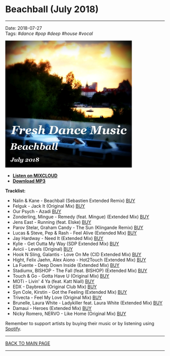 # Beachball (July 2018)

----

Date: 2018-07-27  
Tags: *#dance* *#pop* *#deep* *#house* *#vocal*    
  
[![Fresh Dance Music - Beachball (July 2018)](./img/beachball-july-2018.jpg)](https://www.mixcloud.com/FreshDanceMusic/beachball-july-2017/)  

* [**Listen on MIXCLOUD**](https://www.mixcloud.com/FreshDanceMusic/beachball-july-2017/) 
* [**Download MP3**](https://1drv.ms/u/c/71d6cde5451f375a/EQ3KCLSaxGtAmhmnmLOJie4B8hfnb69oC_kXYQggv3ZpLw?e=frlzsD) 


**Tracklist:**  
 
- Nalin & Kane - Beachball (Sebastien Extended Remix)
[BUY](https://itunes.apple.com/pl/album/beachball-sebastien-extended-remix/1233188477?i=1233188496&l=pl)
- Felguk - Jack It (Original Mix) [BUY](https://www.beatport.com/track/jack-it-original-mix/2707461)
- Our Psych - Azadi [BUY](https://itunes.apple.com/pl/album/azadi/1223841803?i=1223842283&l=pl)
- Zonderling, Mingue - Remedy (feat. Mingue) (Extended Mix) [BUY](https://www.beatport.com/track/remedy-feat-mingue-extended-mix/9532741)
- Jens East - Running (feat. Elske) [BUY](https://itunes.apple.com/pl/album/running-feat-elske/1107738861?i=1107739117&l=pl)
- Parov Stelar, Graham Candy - The Sun (Klingande Remix) [BUY](https://www.beatport.com/track/the-sun-klingande-remix/7549330)
- Lucas & Steve, Pep & Rash - Feel Alive (Extended Mix) [BUY](https://www.beatport.com/track/feel-alive-extended-mix/9103703)
- Jay Hardway - Need It (Extended Mix) [BUY](https://www.beatport.com/track/need-it-extended-mix/9512907)
- Kylie - Get Outta My Way (SDP Extended Mix) [BUY](https://itunes.apple.com/pl/album/get-outta-my-way/717401393?i=717401397&l=pl)  
- Avicii - Levels (Original) [BUY](https://www.beatport.com/track/levels-original/4378488)
- Hook N Sling, Galantis - Love On Me (CID Extended Mix) [BUY](https://www.beatport.com/track/love-on-me-cid-extended-mix/8557778)
- Hight, Felix Jaehn, Alex Aiono - Hot2Touch (Extended Mix) [BUY](https://www.beatport.com/track/hot2touch-extended-mix/9306744)
- La Fuente - Deep Down Inside (Extended Mix) [BUY](https://www.beatport.com/track/deep-down-inside-extended-mix/9867494)
- Stadiumx, BISHOP - The Fall (feat. BISHOP) (Extended Mix) [BUY](https://www.beatport.com/track/the-fall-feat-bish-p-extended-mix/9236953) 
- Touch & Go - Gotta Have U (Original Mix) [BUY](https://www.beatport.com/track/gotta-have-u-original-mix/5906402)
- MOTi - Livin' 4 Ya (feat. Katt Niall) [BUY](https://itunes.apple.com/pl/album/livin-4-ya-feat-katt-niall/1175408752?i=1175408781&l=pl)
- EDX - Daybreak (Original Club Mix) [BUY](https://www.beatport.com/track/daybreak-original-club-mix/9562523)
- Syn Cole, Kirstin - Got the Feeling (Extended Mix) [BUY](https://www.beatport.com/track/got-the-feeling-extended-mix/9971406)
- Trivecta - Feel My Love (Original Mix) [BUY](https://www.beatport.com/track/feel-my-love-original-mix/9267084)
- Brunelle, Laura White - Ladykiller feat. Laura White (Extended Mix) [BUY](https://www.beatport.com/track/ladykiller-feat-laura-white-extended-mix/10157835)
- Damaui - Heroes (Extended Mix) [BUY](https://itunes.apple.com/pl/album/heroes-extended-mix/1261973793?i=1261974281&l=pl)
- Nicky Romero, NERVO - Like Home (Original Mix) [BUY](https://www.beatport.com/track/like-home-original-mix/3907632) 

 
Remember to support artists by buying their music or by listening using 
[Spotify](https://open.spotify.com/user/hopbit/playlist/5pauzyEbUAAKknivnm52nm?si=tFURlBD-QBm_DA3ABPChfg).

----

[BACK TO MAIN PAGE](./README.md)

---- 